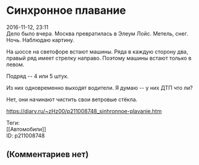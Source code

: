 Синхронное плавание
===================

  
2016-11-12, 23:11  
 Дело было вчера. Москва превратилась в Элеум Лойс. Метель, снег. Ночь. Наблюдаю картину.   
   
 На шоссе на светофоре встают машины. Ряда в каждую сторону два, правый ряд имеет стрелку направо. Поэтому машины встают только в левом.   
   
 Подряд -- 4 или 5 штук.   
   
 Из них одновременно выходят водители. Я думаю -- у них ДТП что ли?   
   
 Нет, они начинают чистить свои ветровые стёкла.   
  
<https://diary.ru/~zHz00/p211008748_sinhronnoe-plavanie.htm>  
  
Теги:  
[[Автомобили]]  
ID: p211008748  


(Комментариев нет)
------------------
